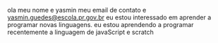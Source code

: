 ola meu nome e yasmin
meu email de contato e yasmin.guedes@escola.pr.gov.br
eu estou interessado em aprender a programar novas linguagens.
eu estou aprendendo a programar recentemente a linguagem de javaScript e scratch
